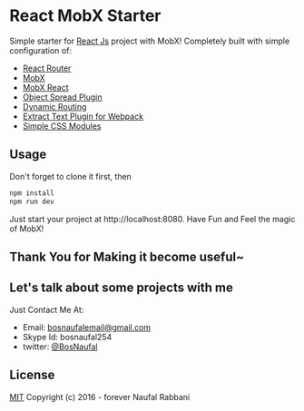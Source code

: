 # React MobX Starter
Simple starter for [React Js](https://facebook.github.io/react) project with MobX! Completely built with simple configuration of:

- [React Router](https://github.com/reactjs/react-router)
- [MobX](https://mobxjs.github.io/mobx/)
- [MobX React](https://github.com/mobx/mobx-react)
- [Object Spread Plugin](https://github.com/sebmarkbage/ecmascript-rest-spread)
- [Dynamic Routing](https://github.com/sebmarkbage/ecmascript-rest-spread)
- [Extract Text Plugin for Webpack](https://github.com/webpack/extract-text-webpack-plugin)
- [Simple CSS Modules](https://ihavemind.com/css-modules-with-react-scss-and-webpack-53fb584d88f0#.malsgyo75)


## Usage
Don't forget to clone it first, then
```bash
npm install
npm run dev
```
Just start your project at http://localhost:8080. Have Fun and Feel the magic of MobX!


## Thank You for Making it become useful~

## Let's talk about some projects with me
Just Contact Me At:
- Email: [bosnaufalemail@gmail.com](mailto:bosnaufalemail@gmail.com)
- Skype Id: bosnaufal254
- twitter: [@BosNaufal](https://twitter.com/BosNaufal)

## License
[MIT](http://opensource.org/licenses/MIT)
Copyright (c) 2016 - forever Naufal Rabbani
